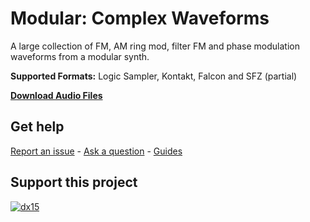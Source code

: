 # Modular: Complex Waveforms
 
A large collection of FM, AM ring mod, filter FM and phase modulation waveforms from a modular synth. 

**Supported Formats:** Logic Sampler, Kontakt, Falcon and SFZ (partial)

**[Download Audio Files](https://github.com/publicsamples/Modular-Complex-Waveforms/releases/tag/fm-1.0)**

## **Get help**

[Report an issue](https://github.com/publicsamples/home/issues) - [Ask a question](https://github.com/publicsamples/home/discussions) - [Guides](https://github.com/publicsamples/home/wiki)

## **Support this project**

[
![dx15](https://www.modularsamples.com/img/dx-xoxxs.png)
](https://www.modularsamples.com/dx-15-for-kontakt/)


